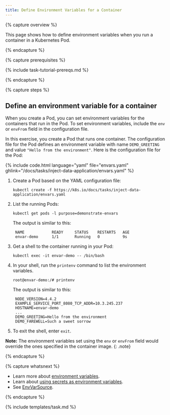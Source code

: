 ```yaml
---
title: Define Environment Variables for a Container
---
```


{% capture overview %}

This page shows how to define environment variables when you run a container
in a Kubernetes Pod.

{% endcapture %}


{% capture prerequisites %}

{% include task-tutorial-prereqs.md %}

{% endcapture %}


{% capture steps %}

## Define an environment variable for a container

When you create a Pod, you can set environment variables for the containers
that run in the Pod. To set environment variables, include the `env` or
`envFrom` field in the configuration file.

In this exercise, you create a Pod that runs one container. The configuration
file for the Pod defines an environment variable with name `DEMO_GREETING` and
value `"Hello from the environment"`. Here is the configuration file for the
Pod:

{% include code.html language="yaml" file="envars.yaml" ghlink="/docs/tasks/inject-data-application/envars.yaml" %}

1. Create a Pod based on the YAML configuration file:

       kubectl create -f https://k8s.io/docs/tasks/inject-data-application/envars.yaml

1. List the running Pods:

       kubectl get pods -l purpose=demonstrate-envars

    The output is similar to this:

        NAME            READY     STATUS    RESTARTS   AGE
        envar-demo      1/1       Running   0          9s

1. Get a shell to the container running in your Pod:

       kubectl exec -it envar-demo -- /bin/bash

1. In your shell, run the `printenv` command to list the environment variables.

       root@envar-demo:/# printenv

    The output is similar to this:

        NODE_VERSION=4.4.2
        EXAMPLE_SERVICE_PORT_8080_TCP_ADDR=10.3.245.237
        HOSTNAME=envar-demo
        ...
        DEMO_GREETING=Hello from the environment
        DEMO_FAREWELL=Such a sweet sorrow

1. To exit the shell, enter `exit`.

**Note:** The environment variables set using the `env` or `envFrom` field
would override the ones specified in the container image.
{: .note}

{% endcapture %}

{% capture whatsnext %}

* Learn more about [environment variables](/docs/tasks/configure-pod-container/environment-variable-expose-pod-information/).
* Learn about [using secrets as environment variables](/docs/user-guide/secrets/#using-secrets-as-environment-variables).
* See [EnvVarSource](/docs/api-reference/{{page.version}}/#envvarsource-v1-core).

{% endcapture %}


{% include templates/task.md %}

